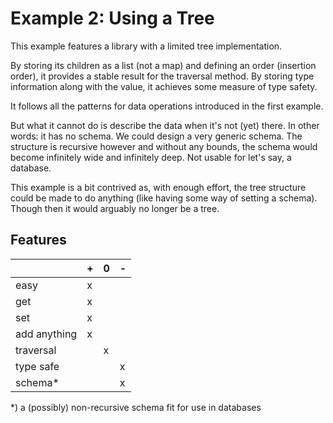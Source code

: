 # Example 2: Using a Tree

This example features a library with a limited tree implementation.

By storing its children as a list (not a map) and defining an order (insertion
order), it provides a stable result for the traversal method. By storing type
information along with the value, it achieves some measure of type safety. 

It follows all the patterns for data operations introduced in the first example.

But what it cannot do is describe the data when it's not (yet) there. In other 
words: it has no schema. We could design a very generic schema. The structure 
is recursive however and without any bounds, the schema would become infinitely 
wide and infinitely deep. Not usable for let's say, a database. 

This example is a bit contrived as, with enough effort, the tree structure 
could be made to do anything (like having some way of setting a schema). Though 
then it would arguably no longer be a tree. 

## Features

|              | + | 0 | - |
|--------------|---|---|---|
| easy         | x |   |   |
| get          | x |   |   |
| set          | x |   |   |
| add anything | x |   |   |
| traversal    |   | x |   |
| type safe    |   |   | x |
| schema*      |   |   | x |

*) a (possibly) non-recursive schema fit for use in databases
